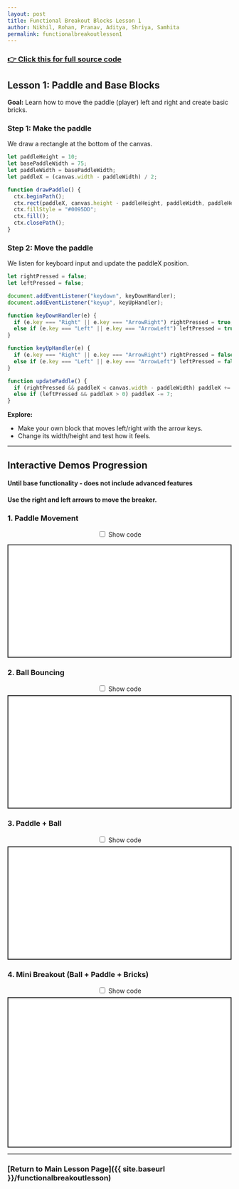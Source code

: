 ```yaml
---
layout: post
title: Functional Breakout Blocks Lesson 1
author: Nikhil, Rohan, Pranav, Aditya, Shriya, Samhita
permalink: functionalbreakoutlesson1
---
```



### [👉 Click this for full source code](https://github.com/code259/curators/blob/main/navigation/breakout/full_breakout.md?plain=1)


## **Lesson 1: Paddle and Base Blocks**

**Goal:** Learn how to move the paddle (player) left and right and create basic bricks.

### Step 1: Make the paddle

We draw a rectangle at the bottom of the canvas.  

```js
let paddleHeight = 10;
let basePaddleWidth = 75;
let paddleWidth = basePaddleWidth;
let paddleX = (canvas.width - paddleWidth) / 2;

function drawPaddle() {
  ctx.beginPath();
  ctx.rect(paddleX, canvas.height - paddleHeight, paddleWidth, paddleHeight);
  ctx.fillStyle = "#0095DD";
  ctx.fill();
  ctx.closePath();
}
```

### Step 2: Move the paddle

We listen for keyboard input and update the paddleX position.

```js
let rightPressed = false;
let leftPressed = false;

document.addEventListener("keydown", keyDownHandler);
document.addEventListener("keyup", keyUpHandler);

function keyDownHandler(e) {
  if (e.key === "Right" || e.key === "ArrowRight") rightPressed = true;
  else if (e.key === "Left" || e.key === "ArrowLeft") leftPressed = true;
}

function keyUpHandler(e) {
  if (e.key === "Right" || e.key === "ArrowRight") rightPressed = false;
  else if (e.key === "Left" || e.key === "ArrowLeft") leftPressed = false;
}

function updatePaddle() {
  if (rightPressed && paddleX < canvas.width - paddleWidth) paddleX += 7;
  else if (leftPressed && paddleX > 0) paddleX -= 7;
}
```

**Explore:**

* Make your own block that moves left/right with the arrow keys.
* Change its width/height and test how it feels.

---

<h2>Interactive Demos Progression</h2>
<h4>Until base functionality - does not include advanced features</h4>
<h4>Use the right and left arrows to move the breaker.<h4>

<h3>1. Paddle Movement</h3>

<!-- Toggle -->
<label style="display:block; text-align:center; margin:6px 0;">
  <input type="checkbox" id="toggle-paddle"> Show code
</label>

<!-- Canvas wrapper (shown by default) -->
<div id="wrap-paddle">
  <!-- Canvas 1: Paddle Movement -->

  <canvas id="paddleDemo" width="300" height="150" style="background:white; border:2px solid #333; display:block; margin:0 auto;"></canvas>

  <script>
  const pdCanvas = document.getElementById("paddleDemo");
  const pdCtx = pdCanvas.getContext("2d");
  let pdX = (pdCanvas.width - 75) / 2;
  let pdRight = false, pdLeft = false;

  document.addEventListener("keydown", e => {
    if (e.key === "ArrowRight") pdRight = true;
    if (e.key === "ArrowLeft") pdLeft = true;
  });
  document.addEventListener("keyup", e => {
    if (e.key === "ArrowRight") pdRight = false;
    if (e.key === "ArrowLeft") pdLeft = false;
  });

  function drawPaddleDemo() {
    pdCtx.clearRect(0,0,pdCanvas.width,pdCanvas.height);
    pdCtx.fillStyle = "#0095DD";
    pdCtx.fillRect(pdX, pdCanvas.height-10, 75, 10);
    if (pdRight && pdX < pdCanvas.width-75) pdX += 5;
    if (pdLeft && pdX > 0) pdX -= 5;
    requestAnimationFrame(drawPaddleDemo);
  }
  drawPaddleDemo();
  </script>
</div>

<!-- Read-only code view (hidden by default) -->
<pre id="code-paddle" style="display:none; max-width:820px; margin:8px auto; overflow:auto;"><code>&lt;!-- Canvas 1: Paddle Movement --&gt;
&lt;h3&gt;1. Paddle Movement&lt;/h3&gt;
&lt;canvas id="paddleDemo" width="300" height="150" style="background:white; border:2px solid #333; display:block; margin:0 auto;"&gt;&lt;/canvas&gt;

&lt;script&gt;
const pdCanvas = document.getElementById("paddleDemo");
const pdCtx = pdCanvas.getContext("2d");
let pdX = (pdCanvas.width - 75) / 2;
let pdRight = false, pdLeft = false;

document.addEventListener("keydown", e =&gt; {
  if (e.key === "ArrowRight") pdRight = true;
  if (e.key === "ArrowLeft") pdLeft = true;
});
document.addEventListener("keyup", e =&gt; {
  if (e.key === "ArrowRight") pdRight = false;
  if (e.key === "ArrowLeft") pdLeft = false;
});

function drawPaddleDemo() {
  pdCtx.clearRect(0,0,pdCanvas.width,pdCanvas.height);
  pdCtx.fillStyle = "#0095DD";
  pdCtx.fillRect(pdX, pdCanvas.height-10, 75, 10);
  if (pdRight &amp;&amp; pdX &lt; pdCanvas.width-75) pdX += 5;
  if (pdLeft &amp;&amp; pdX &gt; 0) pdX -= 5;
  requestAnimationFrame(drawPaddleDemo);
}
drawPaddleDemo();
&lt;/script&gt;
</code></pre>

<!-- Tiny toggle wiring for Canvas 1 -->
<script>
(function(){
  const toggle = document.getElementById("toggle-paddle");
  const wrap = document.getElementById("wrap-paddle");
  const code = document.getElementById("code-paddle");

  // default: unchecked → canvas visible
  toggle.checked = false;

  toggle.addEventListener("change", () => {
    if (toggle.checked) {
      wrap.style.display = "none";
      code.style.display = "block";
    } else {
      code.style.display = "none";
      wrap.style.display = "block";
    }
  });
})();
</script>

<!-- ========================= Canvas 2 ========================= -->
<h3>2. Ball Bouncing</h3>
<label style="display:block; text-align:center; margin:6px 0;">
  <input type="checkbox" id="toggle-ball"> Show code
</label>

<div id="wrap-ball">
  <!-- Canvas 2: Ball Bouncing -->
  <canvas id="ballDemo" width="300" height="150" style="background:white; border:2px solid #333; display:block; margin:0 auto;"></canvas>

  <script>
  const bCanvas = document.getElementById("ballDemo");
  const bCtx = bCanvas.getContext("2d");
  let bx = bCanvas.width/2, by = bCanvas.height/2, bvx = 2, bvy = 2, br = 8;

  function drawBallDemo() {
    bCtx.clearRect(0,0,bCanvas.width,bCanvas.height);
    bCtx.beginPath();
    bCtx.arc(bx, by, br, 0, Math.PI*2);
    bCtx.fillStyle = "#DD0000";
    bCtx.fill();
    bCtx.closePath();
    bx += bvx; by += bvy;
    if (bx+br > bCanvas.width || bx-br < 0) bvx = -bvx;
    if (by+br > bCanvas.height || by-br < 0) bvy = -bvy;
    requestAnimationFrame(drawBallDemo);
  }
  drawBallDemo();
  </script>
</div>

<pre id="code-ball" style="display:none; max-width:820px; margin:8px auto; overflow:auto;"><code>&lt;!-- Canvas 2: Ball Bouncing --&gt;
&lt;h3&gt;2. Ball Bouncing&lt;/h3&gt;
&lt;canvas id="ballDemo" width="300" height="150" style="background:white; border:2px solid #333; display:block; margin:0 auto;"&gt;&lt;/canvas&gt;

&lt;script&gt;
const bCanvas = document.getElementById("ballDemo");
const bCtx = bCanvas.getContext("2d");
let bx = bCanvas.width/2, by = bCanvas.height/2, bvx = 2, bvy = 2, br = 8;

function drawBallDemo() {
  bCtx.clearRect(0,0,bCanvas.width,bCanvas.height);
  bCtx.beginPath();
  bCtx.arc(bx, by, br, 0, Math.PI*2);
  bCtx.fillStyle = "#DD0000";
  bCtx.fill();
  bCtx.closePath();
  bx += bvx; by += bvy;
  if (bx+br &gt; bCanvas.width || bx-br &lt; 0) bvx = -bvx;
  if (by+br &gt; bCanvas.height || by-br &lt; 0) bvy = -bvy;
  requestAnimationFrame(drawBallDemo);
}
drawBallDemo();
&lt;/script&gt;
</code></pre>

<script>
(function(){
  const toggle = document.getElementById("toggle-ball");
  const wrap = document.getElementById("wrap-ball");
  const code = document.getElementById("code-ball");
  toggle.checked = false;
  toggle.addEventListener("change", () => {
    if (toggle.checked) { wrap.style.display = "none"; code.style.display = "block"; }
    else { code.style.display = "none"; wrap.style.display = "block"; }
  });
})();
</script>

<!-- ========================= Canvas 3 ========================= -->
<h3>3. Paddle + Ball</h3>
<label style="display:block; text-align:center; margin:6px 0;">
  <input type="checkbox" id="toggle-combo"> Show code
</label>

<div id="wrap-combo">
  <!-- Canvas 3: Paddle + Ball -->
  <canvas id="comboDemo" width="300" height="150" style="background:white; border:2px solid #333; display:block; margin:0 auto;"></canvas>

  <script>
  const cCanvas = document.getElementById("comboDemo");
  const cCtx = cCanvas.getContext("2d");
  let cx = cCanvas.width/2, cy = cCanvas.height-30, cvx = 2, cvy = -2, cr = 8;
  let cpX = (cCanvas.width - 75)/2, cRight = false, cLeft = false;

  document.addEventListener("keydown", e => {
    if (e.key === "ArrowRight") cRight = true;
    if (e.key === "ArrowLeft") cLeft = true;
  });
  document.addEventListener("keyup", e => {
    if (e.key === "ArrowRight") cRight = false;
    if (e.key === "ArrowLeft") cLeft = false;
  });

  function drawCombo() {
    cCtx.clearRect(0,0,cCanvas.width,cCanvas.height);
    // Ball
    cCtx.beginPath();
    cCtx.arc(cx, cy, cr, 0, Math.PI*2);
    cCtx.fillStyle = "#DD0000";
    cCtx.fill();
    cCtx.closePath();
    // Paddle
    cCtx.fillStyle = "#0095DD";
    cCtx.fillRect(cpX, cCanvas.height-10, 75, 10);
    // Update ball
    cx += cvx; cy += cvy;
    if (cx+cr > cCanvas.width || cx-cr < 0) cvx = -cvx;
    if (cy-cr < 0) cvy = -cvy;
    else if (cy+cr > cCanvas.height-10 && cx > cpX && cx < cpX+75) cvy = -cvy;
    else if (cy+cr > cCanvas.height) { cx = cCanvas.width/2; cy = cCanvas.height/2; }
    // Update paddle
    if (cRight && cpX < cCanvas.width-75) cpX += 5;
    if (cLeft && cpX > 0) cpX -= 5;
    requestAnimationFrame(drawCombo);
  }
  drawCombo();
  </script>
</div>

<pre id="code-combo" style="display:none; max-width:820px; margin:8px auto; overflow:auto;"><code>&lt;!-- Canvas 3: Paddle + Ball --&gt;
&lt;h3&gt;3. Paddle + Ball&lt;/h3&gt;
&lt;canvas id="comboDemo" width="300" height="150" style="background:white; border:2px solid #333; display:block; margin:0 auto;"&gt;&lt;/canvas&gt;

&lt;script&gt;
const cCanvas = document.getElementById("comboDemo");
const cCtx = cCanvas.getContext("2d");
let cx = cCanvas.width/2, cy = cCanvas.height-30, cvx = 2, cvy = -2, cr = 8;
let cpX = (cCanvas.width - 75)/2, cRight = false, cLeft = false;

document.addEventListener("keydown", e =&gt; {
  if (e.key === "ArrowRight") cRight = true;
  if (e.key === "ArrowLeft") cLeft = true;
});
document.addEventListener("keyup", e =&gt; {
  if (e.key === "ArrowRight") cRight = false;
  if (e.key === "ArrowLeft") cLeft = false;
});

function drawCombo() {
  cCtx.clearRect(0,0,cCanvas.width,cCanvas.height);
  // Ball
  cCtx.beginPath();
  cCtx.arc(cx, cy, cr, 0, Math.PI*2);
  cCtx.fillStyle = "#DD0000";
  cCtx.fill();
  cCtx.closePath();
  // Paddle
  cCtx.fillStyle = "#0095DD";
  cCtx.fillRect(cpX, cCanvas.height-10, 75, 10);
  // Update ball
  cx += cvx; cy += cvy;
  if (cx+cr &gt; cCanvas.width || cx-cr &lt; 0) cvx = -cvx;
  if (cy-cr &lt; 0) cvy = -cvy;
  else if (cy+cr &gt; cCanvas.height-10 &amp;&amp; cx &gt; cpX &amp;&amp; cx &lt; cpX+75) cvy = -cvy;
  else if (cy+cr &gt; cCanvas.height) { cx = cCanvas.width/2; cy = cCanvas.height/2; }
  // Update paddle
  if (cRight &amp;&amp; cpX &lt; cCanvas.width-75) cpX += 5;
  if (cLeft &amp;&amp; cpX &gt; 0) cpX -= 5;
  requestAnimationFrame(drawCombo);
}
drawCombo();
&lt;/script&gt;
</code></pre>

<script>
(function(){
  const toggle = document.getElementById("toggle-combo");
  const wrap = document.getElementById("wrap-combo");
  const code = document.getElementById("code-combo");
  toggle.checked = false;
  toggle.addEventListener("change", () => {
    if (toggle.checked) { wrap.style.display = "none"; code.style.display = "block"; }
    else { code.style.display = "none"; wrap.style.display = "block"; }
  });
})();
</script>

<!-- ========================= Canvas 4 ========================= -->
<h3>4. Mini Breakout (Ball + Paddle + Bricks)</h3>
<label style="display:block; text-align:center; margin:6px 0;">
  <input type="checkbox" id="toggle-breakout"> Show code
</label>

<div id="wrap-breakout">
  <!-- Canvas 4: Full Mini Breakout -->
  <canvas id="breakoutDemo" width="300" height="200" style="background:white; border:2px solid #333; display:block; margin:0 auto;"></canvas>

  <script>
  const brCanvas = document.getElementById("breakoutDemo");
  const brCtx = brCanvas.getContext("2d");
  // Ball
  let brX = brCanvas.width/2, brY = brCanvas.height-30, brVX = 2, brVY = -2, brR = 8;
  // Paddle
  let brPW = 75, brPH = 10, brPX = (brCanvas.width-brPW)/2, brRight = false, brLeft = false;
  // Bricks
  const rowCount=3, colCount=5, bw=50, bh=15, bp=10, bo=30, bt=30;
  let bricks = [];
  for(let c=0;c<colCount;c++){ bricks[c]=[]; for(let r=0;r<rowCount;r++){ bricks[c][r]={x:0,y:0,status:1}; } }

  document.addEventListener("keydown",e=>{ if(e.key==="ArrowRight")brRight=true; if(e.key==="ArrowLeft")brLeft=true; });
  document.addEventListener("keyup",e=>{ if(e.key==="ArrowRight")brRight=false; if(e.key==="ArrowLeft")brLeft=false; });

  function drawBricks() {
    for(let c=0;c<colCount;c++){ for(let r=0;r<rowCount;r++){
      if(bricks[c][r].status==1){
        let bx=(c*(bw+bp))+bo, by=(r*(bh+bp))+bt;
        bricks[c][r].x=bx; bricks[c][r].y=by;
        brCtx.fillStyle="#00AA00";
        brCtx.fillRect(bx,by,bw,bh);
      }
    }}
  }

  function drawBreakout() {
    brCtx.clearRect(0,0,brCanvas.width,brCanvas.height);
    // Ball
    brCtx.beginPath(); brCtx.arc(brX,brY,brR,0,Math.PI*2); brCtx.fillStyle="#DD0000"; brCtx.fill(); brCtx.closePath();
    // Paddle
    brCtx.fillStyle="#0095DD"; brCtx.fillRect(brPX, brCanvas.height-brPH, brPW, brPH);
    // Bricks
    drawBricks();
    // Collision
    for(let c=0;c<colCount;c++){ for(let r=0;r<rowCount;r++){
      let b=bricks[c][r];
      if(b.status==1 && brX> b.x && brX< b.x+bw && brY> b.y && brY< b.y+bh){
        brVY=-brVY; b.status=0;
      }
    }}
    // Ball move
    brX+=brVX; brY+=brVY;
    if(brX+brR>brCanvas.width||brX-brR<0) brVX=-brVX;
    if(brY-brR<0) brVY=-brVY;
    else if(brY+brR>brCanvas.height-brPH && brX>brPX && brX<brPX+brPW) brVY=-brVY;
    else if(brY+brR>brCanvas.height){ brX=brCanvas.width/2; brY=brCanvas.height-30; brVY=-2; }
    // Paddle move
    if(brRight && brPX<brCanvas.width-brPW) brPX+=5;
    if(brLeft && brPX>0) brPX-=5;
    requestAnimationFrame(drawBreakout);
  }
  drawBreakout();
  </script>
</div>

<pre id="code-breakout" style="display:none; max-width:820px; margin:8px auto; overflow:auto;"><code>&lt;!-- Canvas 4: Full Mini Breakout --&gt;
&lt;h3&gt;4. Mini Breakout (Ball + Paddle + Bricks)&lt;/h3&gt;
&lt;canvas id="breakoutDemo" width="300" height="200" style="background:white; border:2px solid #333; display:block; margin:0 auto;"&gt;&lt;/canvas&gt;

&lt;script&gt;
const brCanvas = document.getElementById("breakoutDemo");
const brCtx = brCanvas.getContext("2d");
// Ball
let brX = brCanvas.width/2, brY = brCanvas.height-30, brVX = 2, brVY = -2, brR = 8;
// Paddle
let brPW = 75, brPH = 10, brPX = (brCanvas.width-brPW)/2, brRight = false, brLeft = false;
// Bricks
const rowCount=3, colCount=5, bw=50, bh=15, bp=10, bo=30, bt=30;
let bricks = [];
for(let c=0;c&lt;colCount;c++){ bricks[c]=[]; for(let r=0;r&lt;rowCount;r++){ bricks[c][r]={x:0,y:0,status:1}; } }

document.addEventListener("keydown",e=&gt;{ if(e.key==="ArrowRight")brRight=true; if(e.key==="ArrowLeft")brLeft=true; });
document.addEventListener("keyup",e=&gt;{ if(e.key==="ArrowRight")brRight=false; if(e.key==="ArrowLeft")brLeft=false; });

function drawBricks() {
  for(let c=0;c&lt;colCount;c++){ for(let r=0;r&lt;rowCount;r++){
    if(bricks[c][r].status==1){
      let bx=(c*(bw+bp))+bo, by=(r*(bh+bp))+bt;
      bricks[c][r].x=bx; bricks[c][r].y=by;
      brCtx.fillStyle="#00AA00";
      brCtx.fillRect(bx,by,bw,bh);
    }
  }}
}

function drawBreakout() {
  brCtx.clearRect(0,0,brCanvas.width,brCanvas.height);
  // Ball
  brCtx.beginPath(); brCtx.arc(brX,brY,brR,0,Math.PI*2); brCtx.fillStyle="#DD0000"; brCtx.fill(); brCtx.closePath();
  // Paddle
  brCtx.fillStyle="#0095DD"; brCtx.fillRect(brPX, brCanvas.height-brPH, brPW, brPH);
  // Bricks
  drawBricks();
  // Collision
  for(let c=0;c&lt;colCount;c++){ for(let r=0;r&lt;rowCount;r++){
    let b=bricks[c][r];
    if(b.status==1 &amp;&amp; brX&gt; b.x &amp;&amp; brX&lt; b.x+bw &amp;&amp; brY&gt; b.y &amp;&amp; brY&lt; b.y+bh){
      brVY=-brVY; b.status=0;
    }
  }}
  // Ball move
  brX+=brVX; brY+=brVY;
  if(brX+brR&gt;brCanvas.width||brX-brR&lt;0) brVX=-brVX;
  if(brY-brR&lt;0) brVY=-brVY;
  else if(brY+brR&gt;brCanvas.height-brPH &amp;&amp; brX&gt;brPX &amp;&amp; brX&lt;brPX+brPW) brVY=-brVY;
  else if(brY+brR&gt;brCanvas.height){ brX=brCanvas.width/2; brY=brCanvas.height-30; brVY=-2; }
  // Paddle move
  if(brRight &amp;&amp; brPX&lt;brCanvas.width-brPW) brPX+=5;
  if(brLeft &amp;&amp; brPX&gt;0) brPX-=5;
  requestAnimationFrame(drawBreakout);
}
drawBreakout();
&lt;/script&gt;
</code></pre>

<script>
(function(){
  const toggle = document.getElementById("toggle-breakout");
  const wrap = document.getElementById("wrap-breakout");
  const code = document.getElementById("code-breakout");
  toggle.checked = false;
  toggle.addEventListener("change", () => {
    if (toggle.checked) { wrap.style.display = "none"; code.style.display = "block"; }
    else { code.style.display = "none"; wrap.style.display = "block"; }
  });
})();
</script>

---

### [Return to Main Lesson Page]({{ site.baseurl }}/functionalbreakoutlesson)